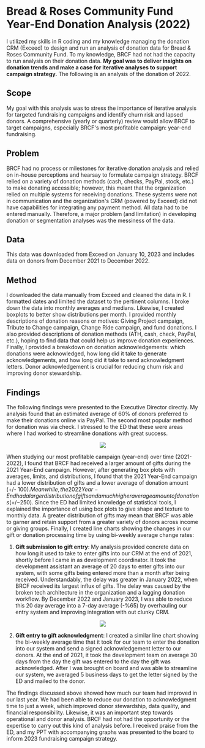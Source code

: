 # Bread & Roses Community Fund Year-End Donation Analysis (2022)
I utilized my skills in R coding and my knowledge managing the donation CRM (Exceed) to design and run an analysis of donation data for Bread & Roses Community Fund. To my knowledge, BRCF had not had the capacity to run analysis on their donation data. **My goal was to deliver insights on donation trends and make a case for iterative analyses to support campaign strategy.** The following is an analysis of the donation of 2022.
## Scope
My goal with this analysis was to stress the importance of iterative analysis for targeted fundraising campaigns and identify churn risk and lapsed donors. A comprehensive (yearly or quarterly) review would allow BRCF to target campaigns, especially BRCF's most profitable campaign: year-end fundraising.
## Problem
BRCF had no process or milestones for iterative donation analysis and relied on in-house perceptions and hearsay to formulate campaign strategy. BRCF relied on a variety of donation methods (cash, checks, PayPal, stock, etc.) to make donating accessible; however, this meant that the organization relied on multiple systems for receiving donations. These systems were not in communication and the organization's CRM (powered by Exceed) did not have capabilities for integrating any payment method. All data had to be entered manually. Therefore, a major problem (and limitation) in developing donation or segmentation analyses was the messiness of the data. 
## Data
This data was downloaded from Exceed on January 10, 2023 and includes data on donors from December 2021 to December 2022. 
## Method
I downloaded the data manually from Exceed and cleaned the data in R. I formatted dates and limited the dataset to the pertinent columns. I broke down the data into monthly averages and medians. Likewise, I created boxplots to better show distributions per month. I provided monthly descriptions of donation reasons or motives: Giving Project campaign, Tribute to Change campaign, Change Ride campaign, and fund donations. I also provided descriptions of donation methods (ATH, cash, check, PayPal, etc.), hoping to find data that could help us improve donation experiences. Finally, I provided a breakdown on donation acknowledgements: which donations were acknowledged, how long did it take to generate acknowledgements, and how long did it take to send acknowledgment letters. Donor acknowledgement is crucial for reducing churn risk and improving donor stewardship. 
## Findings
The following findings were presented to the Executive Director directly. My analysis found that an estimated average of 60% of donors preferred to make their donations online via PayPal. The second most popular method for donation was via check. I stressed to the ED that these were areas where I had worked to streamline donations with great success.
<p align="center">
  <img src="https://github.com/mmd613/donor_analysis_brcf_ye/blob/main/media/Screenshot%202025-08-04%20at%201.36.02%E2%80%AFPM.png">
</p>

When studying our most profitable campaign (year-end) over time (2021-2022), I found that BRCF had received a larger amount of gifts during the 2021 Year-End campaign. However, after generating box plots with averages, limits, and distributions, I found that the 2021 Year-End campaign had a lower distribution of gifts and a lower average of donation amount (+/- $100). Meanwhile, the 2022 Year-End had a larger distribution of gifts and a much higher average amount of donations (+/-$250). Since the ED had limited knowledge of statistical tools, I explained the importance of using box plots to give shape and texture to monthly data. A greater distribution of gifts may mean that BRCF was able to garner and retain support from a greater variety of donors across income or giving groups. Finally, I created line charts showing the changes in our gift or donation processing time by using bi-weekly average change rates:

1. **Gift submission to gift entry**: My analysis provided concrete data on how long it used to take to enter gifts into our CRM at the end of 2021, shortly before I came in as development coordinator. It took the development assistant an average of 20 days to enter gifts into our system, with some gifts being entered  more than a month after being received. Understandably, the delay was greater in January 2022, when BRCF received its largest influx of gifts. The delay was caused by the broken tech architecture in the organization and a lagging donation workflow. By December 2022 and January 2023, I was able to reduce this 20 day average into a 7-day  average (-%65) by overhauling our entry system and improving integration with out clunky CRM.
<p align="center">
  <img src="https://github.com/mmd613/donor_analysis_brcf_ye/blob/main/media/Screenshot%202025-08-04%20at%201.36.36%E2%80%AFPM.png">
</p>

2. **Gift entry to gift acknowledgment**: I created a similar line chart showing the bi-weekly average time that it took for our team to enter the donation into our system and send a signed acknowledgement letter to our donors. At the end of 2021, it took the development team on average 30 days from the day the gift was entered to the day the gift was acknowledged. After I was brought on board and was able to streamline our system, we averaged 5 business days to get the letter signed by the ED and mailed to the donor.

The findings discussed above showed how much our team had improved in our last year. We had been able to reduce our donation to acknowledgment time to just a week, which improved donor stewardship, data quality, and financial responsibility. Likewise, it was an important step towards operational and donor analysis. BRCF had not had the opportunity or the expertise to carry out this kind of analysis before. I received praise from the ED, and my PPT with accompanying graphs was presented to the board to inform 2023 fundraising campaign strategy. 

